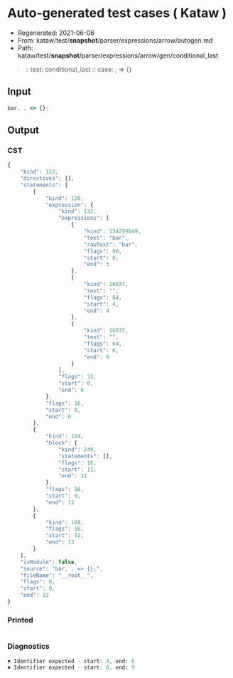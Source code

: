 # Auto-generated test cases ( Kataw )
- Regenerated: 2021-06-06
- From: kataw/test/__snapshot__/parser/expressions/arrow/autogen.md
- Path: kataw/test/__snapshot__/parser/expressions/arrow/gen/conditional_last
> :: test: conditional_last
> :: case: , => {}
## Input

`````js
bar, , => {};
`````
## Output

### CST

```javascript
{
    "kind": 122,
    "directives": [],
    "statements": [
        {
            "kind": 120,
            "expression": {
                "kind": 132,
                "expressions": [
                    {
                        "kind": 134299649,
                        "text": "bar",
                        "rawText": "bar",
                        "flags": 96,
                        "start": 0,
                        "end": 3
                    },
                    {
                        "kind": 16637,
                        "text": "",
                        "flags": 64,
                        "start": 4,
                        "end": 4
                    },
                    {
                        "kind": 16637,
                        "text": "",
                        "flags": 64,
                        "start": 6,
                        "end": 6
                    }
                ],
                "flags": 32,
                "start": 0,
                "end": 6
            },
            "flags": 16,
            "start": 0,
            "end": 6
        },
        {
            "kind": 124,
            "block": {
                "kind": 249,
                "statements": [],
                "flags": 16,
                "start": 11,
                "end": 11
            },
            "flags": 16,
            "start": 9,
            "end": 12
        },
        {
            "kind": 168,
            "flags": 16,
            "start": 12,
            "end": 13
        }
    ],
    "isModule": false,
    "source": "bar, , => {};",
    "fileName": "__root__",
    "flags": 0,
    "start": 0,
    "end": 13
}
```

### Printed

```javascript

```

### Diagnostics

```javascript
✖ Identifier expected - start: 4, end: 6
✖ Identifier expected - start: 6, end: 9

```


